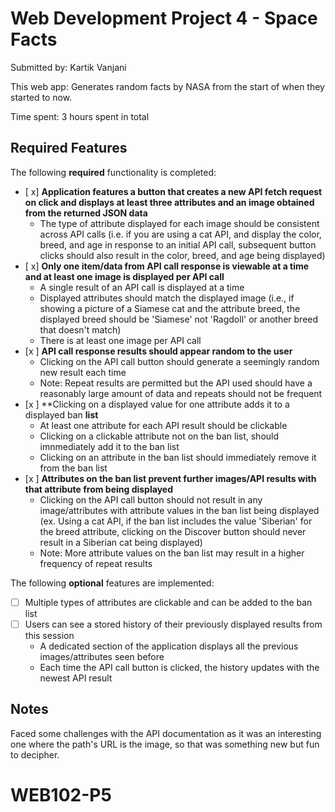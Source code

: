 # Web Development Project 4 - Space Facts

Submitted by: Kartik Vanjani

This web app: Generates random facts by NASA from the start of when they started to now.

Time spent: 3 hours spent in total

## Required Features

The following **required** functionality is completed: 

- [ x] **Application features a button that creates a new API fetch request on click and displays at least three attributes and an image obtained from the returned JSON data**
  - The type of attribute displayed for each image should be consistent across API calls (i.e. if you are using a cat API, and display the color, breed, and age in response to an initial API call, subsequent button clicks should also result in the color, breed, and age being displayed)
- [ x] **Only one item/data from API call response is viewable at a time and at least one image is displayed per API call**
  - A single result of an API call is displayed at a time 
  - Displayed attributes should match the displayed image (i.e., if showing a picture of a Siamese cat and the attribute breed, the displayed breed should be 'Siamese' not 'Ragdoll' or another breed that doesn't match)
  - There is at least one image per API call
- [x ] **API call response results should appear random to the user**
  - Clicking on the API call button should generate a seemingly random new result each time
  - Note: Repeat results are permitted but the API used should have a reasonably large amount of data and repeats should not be frequent
- [x ] **Clicking on a displayed value for one attribute adds it to a displayed ban **list**
  - At least one attribute for each API result should be clickable
  - Clicking on a clickable attribute not on the ban list, should imnmediately add it to the ban list 
  - Clicking on an attribute in the ban list should immediately remove it from the ban list 
- [x ] **Attributes on the ban list prevent further images/API results with that attribute from being displayed**
  - Clicking on the API call button should not result in any image/attributes with attribute values in the ban list being displayed (ex. Using a cat API, if the ban list includes the value 'Siberian' for the breed attribute, clicking on the Discover button should never result in a Siberian cat being displayed)
  - Note: More attribute values on the ban list may result in a higher frequency of repeat results


The following **optional** features are implemented:

- [ ] Multiple types of attributes are clickable and can be added to the ban list
- [ ] Users can see a stored history of their previously displayed  results from this session
  - A dedicated section of the application displays all the previous images/attributes seen before
  - Each time the API call button is clicked, the history updates with the newest API result



## Notes

Faced some challenges with the API documentation as it was an interesting one where the path's URL is the image, so that was something new but fun to decipher.


# WEB102-P5
